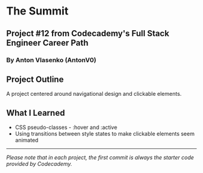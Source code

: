 # The Summit
## Project #12 from Codecademy's Full Stack Engineer Career Path
### By Anton Vlasenko (AntonV0)  
## Project Outline
A project centered around navigational design and clickable elements.
## What I Learned
  - CSS pseudo-classes - :hover and :active
  - Using transitions between style states to make clickable elements seem animated
***
*Please note that in each project, the first commit is always the starter code provided by Codecademy.*